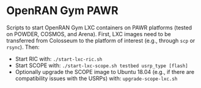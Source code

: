 # OpenRAN Gym PAWR

Scripts to start OpenRAN Gym LXC containers on PAWR platforms (tested on POWDER, COSMOS, and Arena).
First, LXC images need to be transferred from Colosseum to the platform of interest (e.g., through `scp` or `rsync`).
Then:
- Start RIC with: `./start-lxc-ric.sh`
- Start SCOPE with: `./start-lxc-scope.sh testbed usrp_type [flash]`
- Optionally upgrade the SCOPE image to Ubuntu 18.04 (e.g., if there are compatibility issues with the USRPs) with: `upgrade-scope-lxc.sh`

